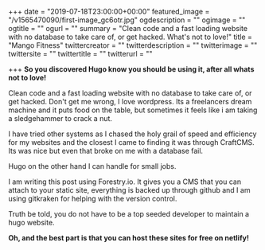 +++
date = "2019-07-18T23:00:00+00:00"
featured_image = "/v1565470090/first-image_gc6otr.jpg"
ogdescription = ""
ogimage = ""
ogtitle = ""
ogurl = ""
summary = "Clean code and a fast loading website with no database to take care of, or get hacked. What's not to love!"
title = "Mango Fitness"
twittercreator = ""
twitterdescription = ""
twitterimage = ""
twittersite = ""
twittertitle = ""
twitterurl = ""

+++
**So you discovered Hugo know you should be using it, after all whats not to love!**

Clean code and a fast loading website with no database to take care of, or get hacked. Don't get me wrong, I love wordpress. Its a freelancers dream machine and it puts food on the table, but sometimes it feels like i am taking a sledgehammer to crack a nut.

I have tried other systems as I chased the holy grail of speed and efficiency for my websites and the closest I came to finding it was through CraftCMS. Its was nice but even that broke on me with a database fail. 

Hugo on the other hand I can handle for small jobs.

I am writing this post using Forestry.io. It gives you a CMS that you can attach to your static site, everything is backed up through github and I am using gitkraken for helping with the version control.

Truth be told, you do not have to be a top seeded developer to maintain a hugo website.

**Oh, and the best part is that you can host these sites for free on netlify!**